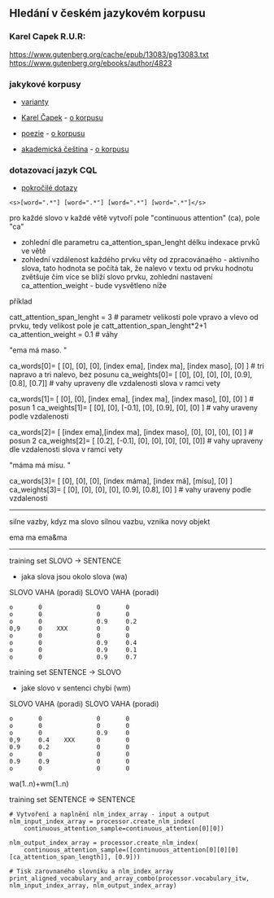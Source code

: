 ## Hledání v českém jazykovém korpusu

### Karel Capek R.U.R:

https://www.gutenberg.org/cache/epub/13083/pg13083.txt
https://www.gutenberg.org/ebooks/author/4823

### jakykové korpusy

- [varianty](https://wiki.korpus.cz/doku.php/cnk:uvod)

- [Karel Čapek](https://www.korpus.cz/kontext/query?corpname=capek) - [o korpusu](https://wiki.korpus.cz/doku.php/cnk:capek)

- [poezie](https://www.korpus.cz/kontext/query?corpname=ksp_2) - [o korpusu](https://wiki.korpus.cz/doku.php/cnk:ksp)

- [akademická čeština](https://www.korpus.cz/kontext/query?corpname=veda) - [o korpusu](https://wiki.korpus.cz/doku.php/cnk:veda)

### dotazovací jazyk CQL

- [pokročilé dotazy](https://wiki.korpus.cz/doku.php/kurz:pokrocile_dotazy)

```
<s>[word=".*"] [word=".*"] [word=".*"] [word=".*"]</s>
```

pro každé slovo v každé větě vytvoří pole "continuous attention" (ca), pole "ca"

- zohlední dle parametru ca_attention_span_lenght délku indexace prvků ve větě
- zohlední vzdálenost každého prvku věty od zpracovánaého - aktivního slova, tato hodnota se počítá  tak, že nalevo v textu od prvku hodnotu zvětšuje čím více se blíží slovo prvku, zohlední nastavení ca_attention_weight - bude vysvětleno níže

příklad

 

catt_attention_span_lenght = 3 # parametr velikosti pole vpravo a vlevo od prvku, tedy velikost pole je catt_attention_span_lenght*2+1
ca_attention_weight = 0.1 # váhy


"ema má maso. "

ca_words[0]=   [ [0],        [0],        [0],           [index ema],        [index ma],        [index maso],     [0]  ] # tri napravo a tri nalevo, bez posunu
ca_weights[0]= [ [0],        [0],        [0],           [0],                [0.9],             [0.8],            [0.7]] # vahy upraveny dle vzdalenosti slova v ramci vety

ca_words[1]=   [ [0],        [0],        [index ema],   [index ma],         [index maso],      [0],              [0]  ] # posun 1
ca_weights[1]= [ [0],        [0],        [-0.1],        [0],                [0.9],             [0],              [0]  ] # vahy uraveny podle vzdalenosti 

ca_words[2]=   [ [index ema],[index ma], [index maso],  [0],                [0],               [0],              [0]  ] # posun 2
ca_weights[2]= [ [0.2],      [-0.1],     [0],           [0],                [0],               [0],              [0]] # vahy upraveny dle vzdalenosti slova v ramci vety


"máma má mísu. "

ca_words[3]=   [ [0],        [0],        [0],     [index máma],        [index má],      [mísu],                  [0]  ]
ca_weights[3]= [ [0],        [0],        [0],     [0],                 [0.9],           [0.8],                   [0]  ] # vahy uraveny podle vzdalenosti 




------------


silne vazby, kdyz ma slovo silnou vazbu, vznika novy objekt

ema ma
ema&ma

----

training set SLOVO -> SENTENCE

- jaka slova jsou okolo slova (wa)

SLOVO       VAHA (poradi)   SLOVO   VAHA (poradi)

    o       0               0       0 
    o       0               0       0
    o       0               0.9     0.2
    0,9     0    XXX        0       0
    o       0               0       0
    o       0               0.9     0.4
    o       0               0.9     0.1
    o       0               0.9     0.7



training set SENTENCE -> SLOVO

- jake slovo v sentenci chybi (wm)

SLOVO       VAHA (poradi)   SLOVO   VAHA (poradi)

    o       0               0       0 
    o       0               0       0
    o       0               0.9     0
    0,9     0.4    XXX      0       0
    0.9     0.2             0       0
    o       0               0       0
    0.9     0.9             0       0    
    o       0               0       0    

wa(1..n)+wm(1..n)


training set SENTENCE => SENTENCE

```aiignore
# Vytvoření a naplnění nlm_index_array - input a output
nlm_input_index_array = processor.create_nlm_index(
    continuous_attention_sample=continuous_attention[0][0])

nlm_output_index_array = processor.create_nlm_index(
    continuous_attention_sample=([continuous_attention[0][0][0][ca_attention_span_length]], [0.9]))

# Tisk zarovnaného slovníku a nlm_index_array
print_aligned_vocabulary_and_array_combo(processor.vocabulary_itw, nlm_input_index_array, nlm_output_index_array)

```